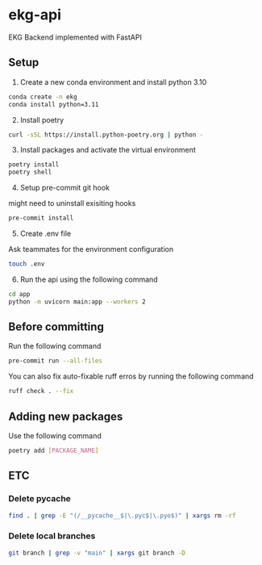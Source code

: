 # ekg-api

EKG Backend implemented with FastAPI

## Setup

1. Create a new conda environment and install python 3.10

```bash
conda create -n ekg
conda install python=3.11
```

2. Install poetry

```bash
curl -sSL https://install.python-poetry.org | python -
```

3. Install packages and activate the virtual environment

```bash
poetry install
poetry shell
```

4. Setup pre-commit git hook

might need to uninstall exisiting hooks

```bash
pre-commit install
```

5. Create .env file

Ask teammates for the environment configuration

```bash
touch .env
```

6. Run the api using the following command

```bash
cd app
python -m uvicorn main:app --workers 2
```

## Before committing

Run the following command

```bash
pre-commit run --all-files
```

You can also fix auto-fixable ruff erros by running the following command

```bash
ruff check . --fix
```

## Adding new packages

Use the following command

```bash
poetry add [PACKAGE_NAME]
```

## ETC

### Delete **pycache**

```bash
find . | grep -E "(/__pycache__$|\.pyc$|\.pyo$)" | xargs rm -rf
```

### Delete local branches

```bash
git branch | grep -v "main" | xargs git branch -D
```
